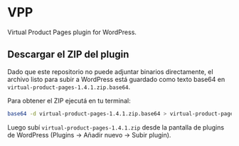 # VPP

Virtual Product Pages plugin for WordPress.

## Descargar el ZIP del plugin

Dado que este repositorio no puede adjuntar binarios directamente, el archivo listo para subir a WordPress está guardado como texto base64 en `virtual-product-pages-1.4.1.zip.base64`.

Para obtener el ZIP ejecutá en tu terminal:

```bash
base64 -d virtual-product-pages-1.4.1.zip.base64 > virtual-product-pages-1.4.1.zip
```

Luego subí `virtual-product-pages-1.4.1.zip` desde la pantalla de plugins de WordPress (Plugins → Añadir nuevo → Subir plugin).

